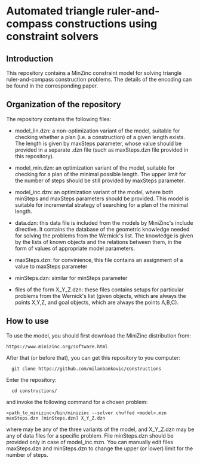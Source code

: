 # Automated triangle ruler-and-compass constructions using constraint solvers

## Introduction

This repository contains a MinZinc constraint model for solving
triangle ruler-and-compass construction problems. The details of
the encoding can be found in the corresponding paper.

## Organization of the repository

The repository contains the following files:

- model_lin.dzn: a non-optimization variant of the model, suitable for
  checking whether a plan (i.e. a construction) of a given length
  exists. The length is given by maxSteps parameter, whose value
  should be provided in a separate .dzn file (such as maxSteps.dzn
  file provided in this repository).

- model_min.dzn: an optimization variant of the model, suitable for
  checking for a plan of the minimal possible length. The upper limit
  for the number of steps should be still provided by maxSteps
  parameter.

- model_inc.dzn: an optimization variant of the model, where both
  minSteps and maxSteps parameters should be provided. This model is
  suitable for incremental strategy of searching for a plan of the
  minimal length.


- data.dzn: this data file is included from the models by MiniZinc's
  include directive. It contains the database of the geometric
  knowledge needed for solving the problems from the Wernick's list.
  The knowledge is given by the lists of known objects and the
  relations between them, in the form of values of appropriate model
  parameters.

- maxSteps.dzn: for convinience, this file contains an assignment of
  a value to maxSteps parameter

- minSteps.dzn: similar for minSteps parameter

- files of the form X_Y_Z.dzn: these files contains setups for
  particular problems from the Wernick's list (given objects, which
  are always the points X,Y,Z, and goal objects, which are always the
  points A,B,C).

## How to use

To use the model, you should first download the MiniZinc distribution
from:

	https://www.minizinc.org/software.html

After that (or before that), you can get this repository to you computer:

      git clone https://github.com/milanbankovic/constructions

Enter the repository:

      cd constructions/

and invoke the following command for a chosen problem:

    <path_to_minizinc>/bin/minizinc --solver chuffed <model>.mzn maxSteps.dzn [minSteps.dzn] X_Y_Z.dzn

where <model> may be any of the three variants of the model, and
X_Y_Z.dzn may be any of data files for a specific problem. File
minSteps.dzn should be provided only in case of model_inc.mzn. You can
manually edit files maxSteps.dzn and minSteps.dzn to change the upper
(or lower) limit for the number of steps.